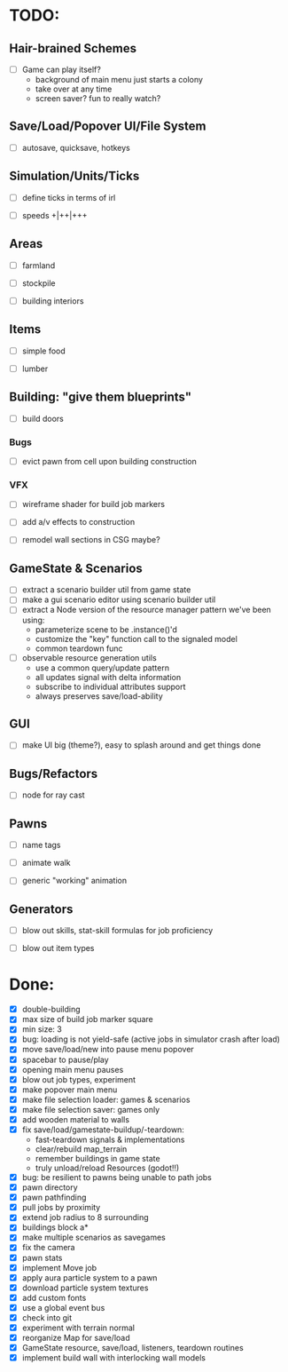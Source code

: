 # TODO:

## Hair-brained Schemes
- [ ] Game can play itself?
  - background of main menu just starts a colony
  - take over at any time
  - screen saver? fun to really watch?


## Save/Load/Popover UI/File System
- [ ] autosave, quicksave, hotkeys


## Simulation/Units/Ticks
- [ ] define ticks in terms of irl
- [ ] speeds +|++|+++


## Areas
- [ ] farmland
- [ ] stockpile
- [ ] building interiors


## Items
- [ ] simple food
- [ ] lumber


## Building: "give them blueprints"
- [ ] build doors
### Bugs
  - [ ] evict pawn from cell upon building construction
### VFX
  - [ ] wireframe shader for build job markers
  - [ ] add a/v effects to construction
  - [ ] remodel wall sections in CSG maybe?


## GameState & Scenarios
- [ ] extract a scenario builder util from game state
- [ ] make a gui scenario editor using scenario builder util
- [ ] extract a Node version of the resource manager pattern we've been using:
  - parameterize scene to be .instance()'d
  - customize the "key" function call to the signaled model
  - common teardown func
- [ ] observable resource generation utils
  - use a common query/update pattern
  - all updates signal with delta information
  - subscribe to individual attributes support
  - always preserves save/load-ability


## GUI
- [ ] make UI big (theme?), easy to splash around and get things done


## Bugs/Refactors
- [ ] node for ray cast


## Pawns
- [ ] name tags
- [ ] animate walk
- [ ] generic "working" animation


## Generators
- [ ] blow out skills, stat-skill formulas for job proficiency
- [ ] blow out item types


# Done:
- [x] double-building
- [x] max size of build job marker square
- [x] min size: 3
- [x] bug: loading is not yield-safe (active jobs in simulator crash after load)
- [x] move save/load/new into pause menu popover
- [x] spacebar to pause/play
- [x] opening main menu pauses
- [x] blow out job types, experiment
- [x] make popover main menu
- [x] make file selection loader: games & scenarios
- [x] make file selection saver: games only
- [x] add wooden material to walls
- [x] fix save/load/gamestate-buildup/-teardown:
  - fast-teardown signals & implementations
  - clear/rebuild map_terrain
  - remember buildings in game state
  - truly unload/reload Resources (godot!!)
- [x] bug: be resilient to pawns being unable to path jobs
- [x] pawn directory
- [x] pawn pathfinding
- [x] pull jobs by proximity
- [x] extend job radius to 8 surrounding
- [x] buildings block a*
- [x] make multiple scenarios as savegames
- [x] fix the camera
- [x] pawn stats
- [x] implement Move job
- [x] apply aura particle system to a pawn
- [x] download particle system textures
- [x] add custom fonts
- [x] use a global event bus
- [x] check into git
- [x] experiment with terrain normal
- [x] reorganize Map for save/load
- [x] GameState resource, save/load, listeners, teardown routines
- [x] implement build wall with interlocking wall models
